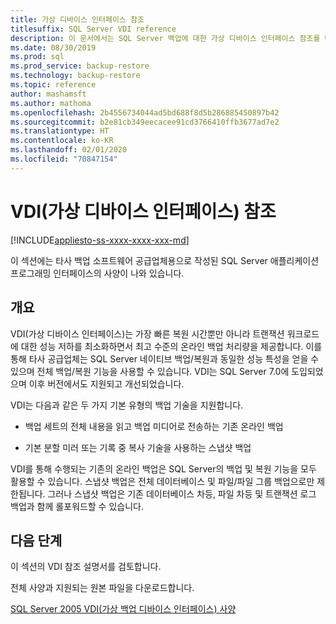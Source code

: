 ```yaml
---
title: 가상 디바이스 인터페이스 참조
titlesuffix: SQL Server VDI reference
description: 이 문서에서는 SQL Server 백업에 대한 가상 디바이스 인터페이스 참조를 대략적으로 설명합니다.
ms.date: 08/30/2019
ms.prod: sql
ms.prod_service: backup-restore
ms.technology: backup-restore
ms.topic: reference
author: mashamsft
ms.author: mathoma
ms.openlocfilehash: 2b4556734044ad5bd688f8d5b286885450897b42
ms.sourcegitcommit: b2e81cb349eecacee91cd3766410ffb3677ad7e2
ms.translationtype: HT
ms.contentlocale: ko-KR
ms.lasthandoff: 02/01/2020
ms.locfileid: "70847154"
---
```

# <a name="virtual-device-interface-vdi-reference"></a>VDI(가상 디바이스 인터페이스) 참조

[!INCLUDE[appliesto-ss-xxxx-xxxx-xxx-md](../../../includes/appliesto-ss-xxxx-xxxx-xxx-md.md)]

이 섹션에는 타사 백업 소프트웨어 공급업체용으로 작성된 SQL Server 애플리케이션 프로그래밍 인터페이스의 사양이 나와 있습니다.

## <a name="overview"></a>개요

VDI(가상 디바이스 인터페이스)는 가장 빠른 복원 시간뿐만 아니라 트랜잭션 워크로드에 대한 성능 저하를 최소화하면서 최고 수준의 온라인 백업 처리량을 제공합니다. 이를 통해 타사 공급업체는 SQL Server 네이티브 백업/복원과 동일한 성능 특성을 얻을 수 있으며 전체 백업/복원 기능을 사용할 수 있습니다. VDI는 SQL Server 7.0에 도입되었으며 이후 버전에서도 지원되고 개선되었습니다.

VDI는 다음과 같은 두 가지 기본 유형의 백업 기술을 지원합니다.

- 백업 세트의 전체 내용을 읽고 백업 미디어로 전송하는 기존 온라인 백업

- 기본 분할 미러 또는 기록 중 복사 기술을 사용하는 스냅샷 백업

VDI를 통해 수행되는 기존의 온라인 백업은 SQL Server의 백업 및 복원 기능을 모두 활용할 수 있습니다. 스냅샷 백업은 전체 데이터베이스 및 파일/파일 그룹 백업으로만 제한됩니다. 그러나 스냅샷 백업은 기존 데이터베이스 차등, 파일 차등 및 트랜잭션 로그 백업과 함께 롤포워드할 수 있습니다.

## <a name="next-steps"></a>다음 단계

이 섹션의 VDI 참조 설명서를 검토합니다.

전체 사양과 지원되는 원본 파일을 다운로드합니다.

[SQL Server 2005 VDI(가상 백업 디바이스 인터페이스) 사양](https://www.microsoft.com/download/details.aspx?id=17282)